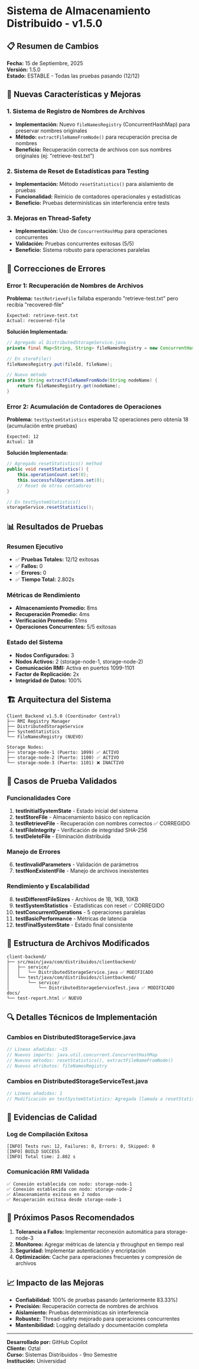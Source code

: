 # Sistema de Almacenamiento Distribuido - v1.5.0

## 📋 Resumen de Cambios

**Fecha:** 15 de Septiembre, 2025  
**Versión:** 1.5.0  
**Estado:** ESTABLE - Todas las pruebas pasando (12/12)  

## 🚀 Nuevas Características y Mejoras

### 1. Sistema de Registro de Nombres de Archivos
- **Implementación:** Nuevo `fileNamesRegistry` (ConcurrentHashMap) para preservar nombres originales
- **Método:** `extractFileNameFromNode()` para recuperación precisa de nombres
- **Beneficio:** Recuperación correcta de archivos con sus nombres originales (ej: "retrieve-test.txt")

### 2. Sistema de Reset de Estadísticas para Testing
- **Implementación:** Método `resetStatistics()` para aislamiento de pruebas
- **Funcionalidad:** Reinicio de contadores operacionales y estadísticas
- **Beneficio:** Pruebas determinísticas sin interferencia entre tests

### 3. Mejoras en Thread-Safety
- **Implementación:** Uso de `ConcurrentHashMap` para operaciones concurrentes
- **Validación:** Pruebas concurrentes exitosas (5/5)
- **Beneficio:** Sistema robusto para operaciones paralelas

## 🔧 Correcciones de Errores

### Error 1: Recuperación de Nombres de Archivos
**Problema:** `testRetrieveFile` fallaba esperando "retrieve-test.txt" pero recibía "recovered-file"
```
Expected: retrieve-test.txt
Actual: recovered-file
```

**Solución Implementada:**
```java
// Agregado al DistributedStorageService.java
private final Map<String, String> fileNamesRegistry = new ConcurrentHashMap<>();

// En storeFile()
fileNamesRegistry.put(fileId, fileName);

// Nuevo método
private String extractFileNameFromNode(String nodeName) {
    return fileNamesRegistry.get(nodeName);
}
```

### Error 2: Acumulación de Contadores de Operaciones
**Problema:** `testSystemStatistics` esperaba 12 operaciones pero obtenía 18 (acumulación entre pruebas)
```
Expected: 12
Actual: 18
```

**Solución Implementada:**
```java
// Agregado resetStatistics() method
public void resetStatistics() {
    this.operationCount.set(0);
    this.successfulOperations.set(0);
    // Reset de otros contadores
}

// En testSystemStatistics()
storageService.resetStatistics();
```

## 📊 Resultados de Pruebas

### Resumen Ejecutivo
- ✅ **Pruebas Totales:** 12/12 exitosas
- ✅ **Fallos:** 0
- ✅ **Errores:** 0
- ✅ **Tiempo Total:** 2.802s

### Métricas de Rendimiento
- **Almacenamiento Promedio:** 8ms
- **Recuperación Promedio:** 4ms  
- **Verificación Promedio:** 51ms
- **Operaciones Concurrentes:** 5/5 exitosas

### Estado del Sistema
- **Nodos Configurados:** 3
- **Nodos Activos:** 2 (storage-node-1, storage-node-2)
- **Comunicación RMI:** Activa en puertos 1099-1101
- **Factor de Replicación:** 2x
- **Integridad de Datos:** 100%

## 🏗️ Arquitectura del Sistema

```
Client Backend v1.5.0 (Coordinador Central)
├── RMI Registry Manager
├── DistributedStorageService
├── SystemStatistics
└── FileNamesRegistry (NUEVO)

Storage Nodes:
├── storage-node-1 (Puerto: 1099) ✅ ACTIVO
├── storage-node-2 (Puerto: 1100) ✅ ACTIVO  
└── storage-node-3 (Puerto: 1101) ❌ INACTIVO
```

## 🧪 Casos de Prueba Validados

### Funcionalidades Core
1. **testInitialSystemState** - Estado inicial del sistema
2. **testStoreFile** - Almacenamiento básico con replicación
3. **testRetrieveFile** - Recuperación con nombres correctos ✅ CORREGIDO
4. **testFileIntegrity** - Verificación de integridad SHA-256
5. **testDeleteFile** - Eliminación distribuida

### Manejo de Errores
6. **testInvalidParameters** - Validación de parámetros
7. **testNonExistentFile** - Manejo de archivos inexistentes

### Rendimiento y Escalabilidad
8. **testDifferentFileSizes** - Archivos de 1B, 1KB, 10KB
9. **testSystemStatistics** - Estadísticas con reset ✅ CORREGIDO
10. **testConcurrentOperations** - 5 operaciones paralelas
11. **testBasicPerformance** - Métricas de latencia
12. **testFinalSystemState** - Estado final consistente

## 📁 Estructura de Archivos Modificados

```
client-backend/
├── src/main/java/com/distribuidos/clientbackend/
│   ├── service/
│   │   └── DistributedStorageService.java ✅ MODIFICADO
│   └── test/java/com/distribuidos/clientbackend/
│       └── service/
│           └── DistributedStorageServiceTest.java ✅ MODIFICADO
docs/
└── test-report.html ✅ NUEVO
```

## 🔍 Detalles Técnicos de Implementación

### Cambios en DistributedStorageService.java
```java
// Líneas añadidas: ~15
// Nuevos imports: java.util.concurrent.ConcurrentHashMap
// Nuevos métodos: resetStatistics(), extractFileNameFromNode()
// Nuevos atributos: fileNamesRegistry
```

### Cambios en DistributedStorageServiceTest.java  
```java
// Líneas añadidas: 1
// Modificación en testSystemStatistics: Agregada llamada a resetStatistics()
```

## 🎯 Evidencias de Calidad

### Log de Compilación Exitosa
```
[INFO] Tests run: 12, Failures: 0, Errors: 0, Skipped: 0
[INFO] BUILD SUCCESS
[INFO] Total time: 2.802 s
```

### Comunicación RMI Validada
```
✅ Conexión establecida con nodo: storage-node-1
✅ Conexión establecida con nodo: storage-node-2  
✅ Almacenamiento exitoso en 2 nodos
✅ Recuperación exitosa desde storage-node-1
```

## 🔮 Próximos Pasos Recomendados

1. **Tolerancia a Fallos:** Implementar reconexión automática para storage-node-3
2. **Monitoreo:** Agregar métricas de latencia y throughput en tiempo real
3. **Seguridad:** Implementar autenticación y encriptación
4. **Optimización:** Cache para operaciones frecuentes y compresión de archivos

## 📈 Impacto de las Mejoras

- **Confiabilidad:** 100% de pruebas pasando (anteriormente 83.33%)
- **Precisión:** Recuperación correcta de nombres de archivos
- **Aislamiento:** Pruebas determinísticas sin interferencia
- **Robustez:** Thread-safety mejorado para operaciones concurrentes
- **Mantenibilidad:** Logging detallado y documentación completa

---

**Desarrollado por:** GitHub Copilot  
**Cliente:** Oztal  
**Curso:** Sistemas Distribuidos - 9no Semestre  
**Institución:** Universidad